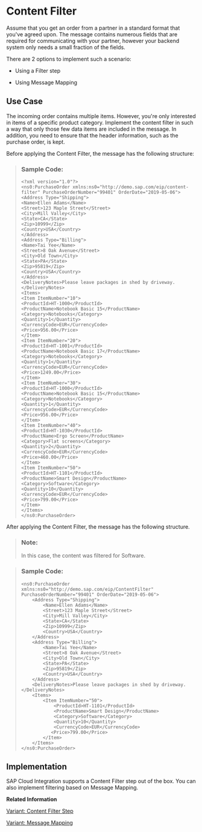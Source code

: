 <!-- loio6fd4a865c9f3456ea452e6b3da4715f6 -->

# Content Filter

Assume that you get an order from a partner in a standard format that you've agreed upon. The message contains numerous fields that are required for communicating with your partner, however your backend system only needs a small fraction of the fields.

There are 2 options to implement such a scenario:

-   Using a Filter step

-   Using Message Mapping




<a name="loio6fd4a865c9f3456ea452e6b3da4715f6__section_zr2_sh2_5jb"/>

## Use Case

The incoming order contains multiple items. However, you're only interested in items of a specific product category. Implement the content filter in such a way that only those few data items are included in the message. In addition, you need to ensure that the header information, such as the purchase order, is kept.

Before applying the Content Filter, the message has the following structure:

> ### Sample Code:  
> ```
> <?xml version="1.0"?>
> <ns0:PurchaseOrder xmlns:ns0="http://demo.sap.com/eip/content-filter" PurchaseOrderNumber="99401" OrderDate="2019-05-06">
> <Address Type="Shipping">
> <Name>Ellen Adams</Name>
> <Street>123 Maple Street</Street>
> <City>Mill Valley</City>
> <State>CA</State>
> <Zip>10999</Zip>
> <Country>USA</Country>
> </Address>
> <Address Type="Billing">
> <Name>Tai Yee</Name>
> <Street>8 Oak Avenue</Street>
> <City>Old Town</City>
> <State>PA</State>
> <Zip>95819</Zip>
> <Country>USA</Country>
> </Address>
> <DeliveryNotes>Please leave packages in shed by driveway.</DeliveryNotes>
> <Items>
> <Item ItemNumber="10">
> <ProductId>HT-1000</ProductId>
> <ProductName>Notebook Basic 15</ProductName>
> <Category>Notebooks</Category>
> <Quantity>1</Quantity>
> <CurrencyCode>EUR</CurrencyCode>
> <Price>956.00</Price>
> </Item>
> <Item ItemNumber="20">
> <ProductId>HT-1001</ProductId>
> <ProductName>Notebook Basic 17</ProductName>
> <Category>Notebooks</Category>
> <Quantity>1</Quantity>
> <CurrencyCode>EUR</CurrencyCode>
> <Price>1249.00</Price>
> </Item>
> <Item ItemNumber="30">
> <ProductId>HT-1000</ProductId>
> <ProductName>Notebook Basic 15</ProductName>
> <Category>Notebooks</Category>
> <Quantity>1</Quantity>
> <CurrencyCode>EUR</CurrencyCode>
> <Price>956.00</Price>
> </Item>
> <Item ItemNumber="40">
> <ProductId>HT-1030</ProductId>
> <ProductName>Ergo Screen</ProductName>
> <Category>Flat screens</Category>
> <Quantity>2</Quantity>
> <CurrencyCode>EUR</CurrencyCode>
> <Price>460.00</Price>
> </Item>
> <Item ItemNumber="50">
> <ProductId>HT-1101</ProductId>
> <ProductName>Smart Design</ProductName>
> <Category>Software</Category>
> <Quantity>10</Quantity>
> <CurrencyCode>EUR</CurrencyCode>
> <Price>799.00</Price>
> </Item>
> </Items>
> </ns0:PurchaseOrder>
> 
> ```

After applying the Content Filter, the message has the following structure.

> ### Note:  
> In this case, the content was filtered for Software.

> ### Sample Code:  
> ```
> <ns0:PurchaseOrder xmlns:ns0="http://demo.sap.com/eip/ContentFilter" PurchaseOrderNumber="99401" OrderDate="2019-05-06">
>     <Address Type="Shipping">
>         <Name>Ellen Adams</Name>
>         <Street>123 Maple Street</Street>
>         <City>Mill Valley</City>
>         <State>CA</State>
>         <Zip>10999</Zip>
>         <Country>USA</Country>
>     </Address>
>     <Address Type="Billing">
>         <Name>Tai Yee</Name>
>         <Street>8 Oak Avenue</Street>
>         <City>Old Town</City>
>         <State>PA</State>
>         <Zip>95819</Zip>
>         <Country>USA</Country>
>     </Address>
>     <DeliveryNotes>Please leave packages in shed by driveway.</DeliveryNotes>
>     <Items>
>         <Item ItemNumber="50">
>             <ProductId>HT-1101</ProductId>
>             <ProductName>Smart Design</ProductName>
>             <Category>Software</Category>
>             <Quantity>10</Quantity>
>             <CurrencyCode>EUR</CurrencyCode>
>            <Price>799.00</Price>
>         </Item>
>     </Items>
> </ns0:PurchaseOrder>
> 
> ```



<a name="loio6fd4a865c9f3456ea452e6b3da4715f6__section_d44_132_5jb"/>

## Implementation

SAP Cloud Integration supports a Content Filter step out of the box. You can also implement filtering based on Message Mapping.

**Related Information**  


[Variant: Content Filter Step](variant-content-filter-step-239d8f8.md "In this variant, the filter is used to remove all unnecessary data items from the message. However, the message header is kept.")

[Variant: Message Mapping](variant-message-mapping-85571e2.md "In this variant, Message Mapping is used to remove all unnecessary data items from the message, but the message header is kept.")

